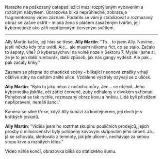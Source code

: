Narazíte na poškozený datapad ležící mezi rozptýleným vybavením a rozbitým nábytkem. Obrazovka bliká neprůhledně, zobrazuje fragmentovaný video záznam. Podařilo se vám ji stabilizovat a rozmazaný obraz se začne ostřit – mladá žena s pláčem zasaženým tvářím, její kybernetické oko září nepříjemným červeným světlem.

---

Ally Martin kašle, její hlas se třese.
**Ally Martin**: "To… to jsem Ally. Nevíme, jestli někdo kdy toto uvidí. Ale… ale musím někomu říct, co se stalo. Začalo to šepoty, víte? O kyberpsychovi na volné noze v Sektoru 7. Mysleli jsme si, že je to jen další rumburák, další způsob, jak nás gangy vyděsit. Ale pak… pak začaly křiky."

Záznam se přepne do chaotické scény – blikající neonové značky vrhají ošklivé stíny na deštěm zalité ulice. Vzdálené výstřely ozývají se z uliček.

**Ally Martin**: "Bylo to jako něco z nočního můry. Jen… se objevil. Jeho kybernetika jiskřila, oči zářící červeně, zuby odhaleny v divokém skřípnutí. Pohyboval se tak rychle, rozmazaný obraz kovu a hněvu. Lidé byli přistiženi nepřipraveni, neměli šanci."

Kamera se silně třese, když Ally schází za kontejnerem, její dech je v krátkých pískotů.

**Ally Martin**: "Viděla jsem ho roztrhat skupinu pouličních prodejců, jejich prosby o milosrdenství byly potopeny kovovým skřípnutím jeho čepelí. Já… já se schovala, sledovala z temnoty, jak jde ulicemi, nechávaje za sebou stopu krve a rozbitých těles."

Video náhle končí, obrazovka bliká do statického šumu.

